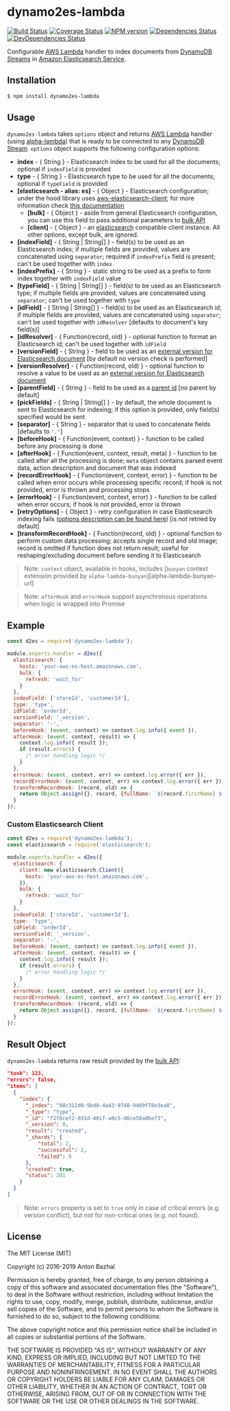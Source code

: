 # dynamo2es-lambda

[![Build Status][ci-image]][ci-url]
[![Coverage Status][coverage-image]][coverage-url]
[![NPM version][npm-image]][npm-url]
[![Dependencies Status][dependencies-image]][dependencies-url]
[![DevDependencies Status][devdependencies-image]][devdependencies-url]

Configurable [AWS Lambda][aws-lambda-url] handler to index documents from [DynamoDB Streams][dynamodb-streams-url] in [Amazon Elasticsearch Service][aws-elasticsearch-url].

## Installation

```bash
$ npm install dynamo2es-lambda
```

## Usage

`dynamo2es-lambda` takes `options` object and returns [AWS Lambda][aws-lambda-url] handler (using [alpha-lambda][alpha-lambda-url]) that is ready to be connected to any [DynamoDB Stream][dynamodb-streams-url]. `options` object supports the following configuration options:

- **index** - { String } - Elasticsearch index to be used for all the documents; optional if `indexField` is provided
- **type** - { String } - Elasticsearch type to be used for all the documents; optional if `typeField` is provided
- **[elasticsearch - alias: es]** - { Object } - Elasticsearch configuration; under the hood library uses [aws-elasticsearch-client][aws-elasticsearch-client-url]; for more information check [this documentation][aws-elasticsearch-client-url]
  - **[bulk]** - { Object } - aside from general Elasticsearch configuration, you can use this field to pass additional parameters to [bulk API][bulk-api-url]
  - **[client]** - { Object } - an [elasticsearch](https://www.npmjs.com/package/elasticsearch) compatible client instance. All other options, except bulk, are ignored.
- **[indexField]** - { String | String[] } - field(s) to be used as an Elasticsearch index; if multiple fields are provided, values are concatenated using `separator`; required if `indexPrefix` field is present; can't be used together with `index`
- **[indexPrefix]** - { String } - static string to be used as a prefix to form index together with `indexField` value
- **[typeField]** - { String | String[] } - field(s) to be used as an Elasticsearch type; if multiple fields are provided, values are concatenated using `separator`; can't be used together with `type`
- **[idField]** - { String | String[] } - field(s) to be used as an Elasticsearch id; if multiple fields are provided, values are concatenated using `separator`; can't be used together with `idResolver` [defaults to document's key field(s)]
- **[idResolver]** - { Function(record, old) } - optional function to format an Elasticsearch id; can't be used together with `idField`
- **[versionField]** - { String } - field to be used as an [external version for Elasticsearch document][elasticsearch-versioning-url] [by default no version check is performed]
- **[versionResolver]** - { Function(record, old) } - optional function to resolve a value to be used as an [external version for Elasticsearch document][elasticsearch-versioning-url]
- **[parentField]** - { String } - field to be used as a [parent id][elasticsearch-parent-child-url] [no parent by default]
- **[pickFields]** - { String | String[] } - by default, the whole document is sent to Elasticsearch for indexing; if this option is provided, only field(s) specified would be sent
- **[separator]** - { String } - separator that is used to concatenate fields [defaults to `'.'`]
- **[beforeHook]** - { Function(event, context) } - function to be called before any processing is done
- **[afterHook]** - { Function(event, context, result, meta) } - function to be called after all the processing is done; `meta` object contains parsed event data, action description and document that was indexed
- **[recordErrorHook]** - { Function(event, context, error) } - function to be called when error occurs while processing specific record; if hook is not provided, error is thrown and processing stops
- **[errorHook]** - { Function(event, context, error) } - function to be called when error occurs; if hook is not provided, error is thrown
- **[retryOptions]** - { Object } - retry configuration in case Elasticsearch indexing fails ([options description can be found here][promise-retry-url]) [is not retried by default]
- **[transformRecordHook]** - { Function(record, old) } - optional function to perform custom data processing; accepts single record and old image; record is omitted if function does not return result; useful for reshaping/excluding document before sending it to Elasticsearch

> Note: `context` object, available in hooks, includes [`bunyan` context extension provided by `alpha-lambda-bunyan`][alpha-lambda-bunyan-url]

> Note: `afterHook` and `errorHook` support asynchronous operations when logic is wrapped into Promise

## Example

```js
const d2es = require('dynamo2es-lambda');

module.exports.handler = d2es({
  elasticsearch: {
    hosts: 'your-aws-es-host.amazonaws.com',
    bulk: {
      refresh: 'wait_for'
    }
  },
  indexField: ['storeId', 'customerId'],
  type: 'type',
  idField: 'orderId',
  versionField: '_version',
  separator: '-',
  beforeHook: (event, context) => context.log.info({ event }),
  afterHook: (event, context, result) => {
    context.log.info({ result });
    if (result.errors) {
      /* error handling logic */
    }
  },
  errorHook: (event, context, err) => context.log.error({ err }),
  recordErrorHook: (event, context, err) => context.log.error({ err }),
  transformRecordHook: (record, old) => {
    return Object.assign({}, record, {fullName: `${record.firstName} ${record.lastName}`});
  }
});
```

### Custom Elasticsearch Client

```js
const d2es = require('dynamo2es-lambda');
const elasticsearch = require('elasticsearch');

module.exports.handler = d2es({
  elasticsearch: {
    client: new elasticsearch.Client({
      hosts: 'your-aws-es-host.amazonaws.com',
    }),
    bulk: {
      refresh: 'wait_for'
    }
  },
  indexField: ['storeId', 'customerId'],
  type: 'type',
  idField: 'orderId',
  versionField: '_version',
  separator: '-',
  beforeHook: (event, context) => context.log.info({ event }),
  afterHook: (event, context, result) => {
    context.log.info({ result });
    if (result.errors) {
      /* error handling logic */
    }
  },
  errorHook: (event, context, err) => context.log.error({ err }),
  recordErrorHook: (event, context, err) => context.log.error({ err }),
  transformRecordHook: (record, old) => {
    return Object.assign({}, record, {fullName: `${record.firstName} ${record.lastName}`});
  }
});
```

## Result Object

`dynamo2es-lambda` returns raw result provided by the [bulk API][bulk-api-url]:

```json
"took": 123,
"errors": false,
"items": [
  {
    "index": {
      "_index": "08c312d0-9bd0-4a43-9748-9469f78e3ea0",
      "_type": "type",
      "_id": "f2f8cef2-031d-401f-a0c5-d6ce50a0bef3",
      "_version": 0,
      "result": "created",
      "_shards": {
          "total": 2,
          "successful": 2,
          "failed": 0
      },
      "created": true,
      "status": 201
    }
  }
]
```

> Note: `errors` property is set to `true` only in case of critical errors (e.g. version conflict), but not for non-critical ones (e.g. not found).

## License

The MIT License (MIT)

Copyright (c) 2016-2019 Anton Bazhal

Permission is hereby granted, free of charge, to any person obtaining a copy of this software and associated documentation files (the "Software"), to deal in the Software without restriction, including without limitation the rights to use, copy, modify, merge, publish, distribute, sublicense, and/or sell copies of the Software, and to permit persons to whom the Software is furnished to do so, subject to the following conditions:

The above copyright notice and this permission notice shall be included in all copies or substantial portions of the Software.

THE SOFTWARE IS PROVIDED "AS IS", WITHOUT WARRANTY OF ANY KIND, EXPRESS OR IMPLIED, INCLUDING BUT NOT LIMITED TO THE WARRANTIES OF MERCHANTABILITY, FITNESS FOR A PARTICULAR PURPOSE AND NONINFRINGEMENT. IN NO EVENT SHALL THE AUTHORS OR COPYRIGHT HOLDERS BE LIABLE FOR ANY CLAIM, DAMAGES OR OTHER LIABILITY, WHETHER IN AN ACTION OF CONTRACT, TORT OR OTHERWISE, ARISING FROM, OUT OF OR IN CONNECTION WITH THE SOFTWARE OR THE USE OR OTHER DEALINGS IN THE SOFTWARE.

[alpha-lambda-bunyan-url-url]: https://www.npmjs.com/package/alpha-lambda-bunyan
[alpha-lambda-url]: https://www.npmjs.com/package/alpha-lambda
[aws-elasticsearch-client-url]: https://www.npmjs.com/package/aws-elasticsearch-client
[aws-elasticsearch-url]: https://aws.amazon.com/elasticsearch-service/
[aws-lambda-url]: https://aws.amazon.com/lambda/details/
[bulk-api-url]: https://www.elastic.co/guide/en/elasticsearch/client/javascript-api/current/api-reference.html#api-bulk
[ci-image]: https://circleci.com/gh/AntonBazhal/dynamo2es-lambda.svg?style=shield&circle-token=10551f1137392ea7edd52832eccf5b239f5d7535
[ci-url]: https://circleci.com/gh/AntonBazhal/dynamo2es-lambda
[coverage-image]: https://coveralls.io/repos/github/AntonBazhal/dynamo2es-lambda/badge.svg?branch=master
[coverage-url]: https://coveralls.io/github/AntonBazhal/dynamo2es-lambda?branch=master
[dependencies-url]: https://david-dm.org/antonbazhal/dynamo2es-lambda
[dependencies-image]: https://david-dm.org/antonbazhal/dynamo2es-lambda/status.svg
[devdependencies-url]: https://david-dm.org/antonbazhal/dynamo2es-lambda?type=dev
[devdependencies-image]: https://david-dm.org/antonbazhal/dynamo2es-lambda/dev-status.svg
[dynamodb-streams-url]: http://docs.aws.amazon.com/amazondynamodb/latest/developerguide/Streams.html
[elasticsearch-versioning-url]: https://www.elastic.co/blog/elasticsearch-versioning-support
[elasticsearch-parent-child-url]: https://www.elastic.co/guide/en/elasticsearch/guide/current/parent-child.html
[npm-url]: https://www.npmjs.org/package/dynamo2es-lambda
[npm-image]: https://img.shields.io/npm/v/dynamo2es-lambda.svg
[promise-retry-url]: https://www.npmjs.com/package/promise-retry#promiseretryfn-options
